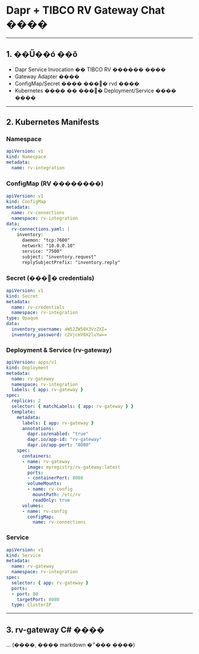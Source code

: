 # Dapr + TIBCO RV Gateway Chat ����

---

## 1. ��Ű��ó ��õ
- Dapr Service Invocation �� TIBCO RV ������ ����
- Gateway Adapter ����
- ConfigMap/Secret ���� ���񽺺� rvd ����
- Kubernetes ���� �� ���񽺺� Deployment/Service ���� ����

---

## 2. Kubernetes Manifests
### Namespace
```yaml
apiVersion: v1
kind: Namespace
metadata:
  name: rv-integration
```

### ConfigMap (RV ��������)
```yaml
apiVersion: v1
kind: ConfigMap
metadata:
  name: rv-connections
  namespace: rv-integration
data:
  rv-connections.yaml: |
    inventory:
      daemon: "tcp:7600"
      network: "10.0.0.10"
      service: "7500"
      subject: "inventory.request"
      replySubjectPrefix: "inventory.reply"
```

### Secret (���񽺺� credentials)
```yaml
apiVersion: v1
kind: Secret
metadata:
  name: rv-credentials
  namespace: rv-integration
type: Opaque
data:
  inventory_username: aW52ZW50X3VzZXI=
  inventory_password: c2VjcmV0X2luYw==
```

### Deployment & Service (rv-gateway)
```yaml
apiVersion: apps/v1
kind: Deployment
metadata:
  name: rv-gateway
  namespace: rv-integration
  labels: { app: rv-gateway }
spec:
  replicas: 2
  selector: { matchLabels: { app: rv-gateway } }
  template:
    metadata:
      labels: { app: rv-gateway }
      annotations:
        dapr.io/enabled: "true"
        dapr.io/app-id: "rv-gateway"
        dapr.io/app-port: "8080"
    spec:
      containers:
      - name: rv-gateway
        image: myregistry/rv-gateway:latest
        ports:
        - containerPort: 8080
        volumeMounts:
        - name: rv-config
          mountPath: /etc/rv
          readOnly: true
      volumes:
      - name: rv-config
        configMap:
          name: rv-connections
```

### Service
```yaml
apiVersion: v1
kind: Service
metadata:
  name: rv-gateway
  namespace: rv-integration
spec:
  selector: { app: rv-gateway }
  ports:
  - port: 80
    targetPort: 8080
  type: ClusterIP
```

---

## 3. rv-gateway C# ����
...
(����, ���� markdown �״��� ����)
